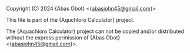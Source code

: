 Copyright (C) 2024 {Abas Obot} <{abasjohn45@gmail.com}>

This file is part of the {Aquchloro Calculator} project.

The {Aquachloro Calculator} project can not be copied and/or distributed without the express
permission of {Abas Obot} <{abasjohn45@gmail.com}>.